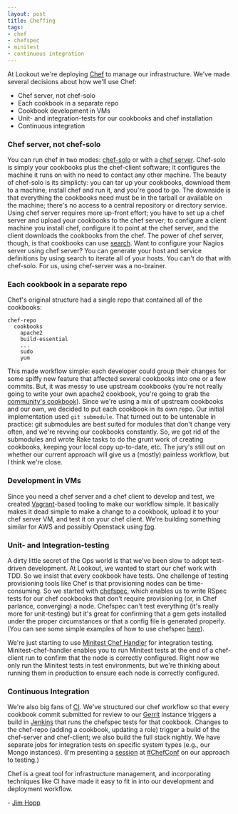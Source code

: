 ```yaml
---
layout: post
title: Cheffing
tags:
- chef
- chefspec
- minitest
- continuous integration
---
```


At Lookout we're deploying [Chef](http://www.opscode.com/chef/) to manage our infrastructure. We've made several decisions about how we'll use Chef:
* Chef server, not chef-solo
* Each cookbook in a separate repo
* Cookbook development in VMs
* Unit- and integration-tests for our cookbooks and chef installation
* Continuous integration

### Chef server, not chef-solo
You can run chef in two modes: [chef-solo](http://wiki.opscode.com/x/9QAS) or with a [chef server](http://wiki.opscode.com/x/5QAS). Chef-solo is simply your cookbooks plus the chef-client software; it configures the machine it runs on with no need to contact any other machine. The beauty of chef-solo is its simplicty: you can tar up your cookbooks, download them to a machine, install chef and run it, and you're good to go. The downside is that everything the cookbooks need must be in the tarball or available on the machine; there's no access to a central repository or directory service. Using chef server requires more up-front effort; you have to set up a chef server and upload your cookbooks to the chef server; to configure a client machine you install chef, configure it to point at the chef server, and the client downloads the cookbooks from the chef. The power of chef server, though, is that cookbooks can use [search](http://wiki.opscode.com/x/tgAS). Want to configure your Nagios server using chef server? You can generate your host and service definitions by using search to iterate all of your hosts. You can't do that with chef-solo. For us, using chef-server was a no-brainer.

### Each cookbook in a separate repo
Chef's original structure had a single repo that contained all of the cookbooks:

    chef-repo
      cookbooks
        apache2
        build-essential
        ...
        sudo
        yum

This made workflow simple: each developer could group their changes for some spiffy new feature that affected several cookbooks into one or a few commits. But, it was messy to use upstream cookbooks (you're not really going to write your own apache2 cookbook, you're going to grab the [community's cookbook](http://community.opscode.com/cookbooks/apache2)). Since we're using a mix of upstream cookbooks and our own, we decided to put each cookbook in its own repo. Our initial implementation used `git submodule`. That turned out to be untenable in practice: git submodules are best suited for modules that don't change very often, and we're revving our cookbooks constantly. So, we got rid of the submodules and wrote Rake tasks to do the grunt work of creating cookbooks, keeping your local copy up-to-date, etc. The jury's still out on whether our current approach will give us a (mostly) painless workflow, but I think we're close.

### Development in VMs
Since you need a chef server and a chef client to develop and test, we created [Vagrant](http://vagrantup.com)-based tooling to make our workflow simple. It basically makes it dead simple to make a change to a cookbook, upload it to your chef server VM, and test it on your chef client. We're building something similar for AWS and possibly Openstack using [fog](http://fog.io/index.html).

### Unit- and Integration-testing
A dirty little secret of the Ops world is that we've been slow to adopt test-driven development. At Lookout, we wanted to start our chef work with TDD. So we insist that every cookbook have tests. One challenge of testing provisioning tools like Chef is that provisioning nodes can be time-consuming. So we started with [chefspec](https://www.relishapp.com/acrmp/chefspec/docs), which enables us to write RSpec tests for our chef cookbooks that don't require provisioning (or, in Chef parlance, converging) a node. Chefspec can't test everything (it's really more for unit-testing) but it's great for confirming that a gem gets installed under the proper circumstances or that a config file is generated properly. (You can see some simple examples of how to use chefspec [here](https://github.com/jimhopp/chefspec_exploration)).

We're just starting to use [Minitest Chef Handler](https://github.com/calavera/minitest-chef-handler) for integration testing. Minitest-chef-handler enables you to run Minitest tests at the end of a chef-client run to confirm that the node is correctly configured. Right now we only run the Minitest tests in test environments, but we're thinking about running them in production to ensure each node is correctly configured.

### Continuous Integration
We're also big fans of [CI](http://en.wikipedia.org/wiki/Continuous_integration). We've structured our chef workflow so that every cookbook commit submitted for review to our [Gerrit](http://code.google.com/p/gerrit/) instance triggers a build in [Jenkins](http://jenkins-ci.org/) that runs the chefspec tests for that cookbook. Changes to the chef-repo (adding a cookbook, updating a role) trigger a build of the chef-server and chef-client; we also build the full stack nightly. We have separate jobs for integration tests on specific system types (e.g., our Mongo instances). (I'm presenting a [session](http://chefconf2012.sched.org/event/b2b1a41277c11c865d55b733b4814c1a) at [#ChefConf](http://chefconf.opscode.com/) on our approach to testing.)

Chef is a great tool for infrastructure management, and incorporating techniques like CI have made it easy to fit in into our development and deployment workflow.

\- [Jim Hopp](https://github.com/jimhopp/)
